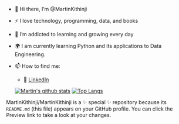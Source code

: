 - 👋 Hi there, I’m @MartinKithinji
- :zap: I love technology, programming, data, and books
- 🌱 I’m addicted to learning and growing every day
- :earth_africa: I am currently learning Python and its applications to Data Engineering.
- 📫 How to find me:
  - :office: [LinkedIn](https://www.linkedin.com/in/martin-kithinji-mwirigi)
  
  [![Martin's github stats](https://github-readme-stats.vercel.app/api?username=martinkithinji&count_private=true&show_icons=true&theme=radical&hide_rank=false)](https://github.com/anuraghazra/github-readme-stats)
  [![Top Langs](https://github-readme-stats.vercel.app/api/top-langs/?username=martinkithinji)](https://github.com/anuraghazra/github-readme-stats)
 
MartinKithinji/MartinKithinji is a ✨ special ✨ repository because its `README.md` (this file) appears on your GitHub profile.
You can click the Preview link to take a look at your changes.
